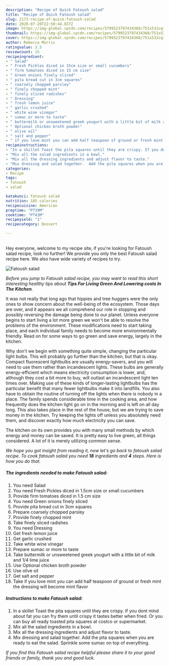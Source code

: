 ```yaml
---
description: "Recipe of Quick Fatoush salad"
title: "Recipe of Quick Fatoush salad"
slug: 2172-recipe-of-quick-fatoush-salad
date: 2020-07-20T22:50:44.837Z
image: https://img-global.cpcdn.com/recipes/5799523797434368/751x532cq70/fatoush-salad-recipe-main-photo.jpg
thumbnail: https://img-global.cpcdn.com/recipes/5799523797434368/751x532cq70/fatoush-salad-recipe-main-photo.jpg
cover: https://img-global.cpcdn.com/recipes/5799523797434368/751x532cq70/fatoush-salad-recipe-main-photo.jpg
author: Rebecca Morris
ratingvalue: 3.5
reviewcount: 15
recipeingredient:
- " Salad"
- " Fresh Pickles diced in 15cm size or small cucumbers"
- " firm tomatoes diced in 15 cm size"
- " Green onions finely sliced"
- " pita bread cut in 3cm squares"
- " coarsely chopped parsley"
- " finely chopped mint"
- " finely sliced radishes"
- " Dressing"
- " fresh lemon juice"
- " garlic crushed"
- " white wine vinegar"
- " sumac or more to taste"
- " buttermilk or unsweetened greek yougurt with a little bit of milk and 14 lime juice"
- " Optional chicken broth powder"
- " olive oil"
- " salt and pepper"
- " if you love mint you can add half teaspoon of ground or fresh mint the dressing will become mint flavor"
recipeinstructions:
- "In a skillet Toast the pita squares until they are crispy. If you dont mind about fat you can fry them until crispy it tastes better when fried.  Or you can buy all ready toasted pita squares at costco or supermarket."
- "Mix all the salad ingredients in a bowl."
- "Mix all the dressing ingredients and adjust flavor to taste."
- "Mix dressing and salad together.  Add the pita squares when you are ready to eat the salad. Sprinkle some sumac on top of everything."
categories:
- Recipe
tags:
- fatoush
- salad

katakunci: fatoush salad 
nutrition: 185 calories
recipecuisine: American
preptime: "PT39M"
cooktime: "PT43M"
recipeyield: "1"
recipecategory: Dessert

---
```

<br>
Hey everyone, welcome to my recipe site, if you're looking for Fatoush salad recipe, look no further! We provide you only the best Fatoush salad recipe here. We also have wide variety of recipes to try.
<br>


![Fatoush salad](https://img-global.cpcdn.com/recipes/5799523797434368/751x532cq70/fatoush-salad-recipe-main-photo.jpg)

<i>Before you jump to Fatoush salad recipe, you may want to read this short interesting healthy tips about 
<strong>Tips For Living Green And Lowering costs In The Kitchen</strong>.</i>
</br>

It was not really that long ago that hippies and tree huggers were the only ones to show concern about the well-being of the ecosystem. Those days are over, and it appears we all comprehend our role in stopping and possibly reversing the damage being done to our planet. Unless everyone begins to start living a lot more green we won't be able to resolve the problems of the environment. These modifications need to start taking place, and each individual family needs to become more environmentally friendly. Read on for some ways to go green and save energy, largely in the kitchen.

Why don't we begin with something quite simple, changing the particular light bulbs. This will probably go further than the kitchen, but that is okay. Compact fluorescent lightbulbs are usually energy-savers, and you will need to use them rather than incandescent lights. These bulbs are generally energy-efficient which means electricity consumption is lower, and, although they cost a bit more to buy, will outlast an incandescent light ten times over. Making use of these kinds of longer-lasting lightbulbs has the particular benefit that many fewer lightbulbs make it into landfills. You also have to obtain the routine of turning off the lights when there is nobody in a place. The family spends considerable time in the cooking area, and how frequently does the kitchen light go on in the morning and is left on all day long. This also takes place in the rest of the house, but we are trying to save money in the kitchen. Try keeping the lights off unless you absolutely need them, and discover exactly how much electricity you can save.

The kitchen on its own provides you with many small methods by which energy and money can be saved. It is pretty easy to live green, all things considered. A lot of it is merely utilizing common sense.


<i>We hope you got insight from reading it, now let's go back to fatoush salad recipe. To cook fatoush salad you need <strong>18</strong> ingredients and <strong>4</strong> steps. Here is how you do that.
</i>

##### The ingredients needed to make Fatoush salad:

1. You need  Salad
1. You need  Fresh Pickles diced in 1.5cm size or small cucumbers
1. Provide  firm tomatoes diced in 1.5 cm size
1. You need  Green onions finely sliced
1. Provide  pita bread cut in 3cm squares
1. Prepare  coarsely chopped parsley
1. Provide  finely chopped mint
1. Take  finely sliced radishes
1. You need  Dressing
1. Get  fresh lemon juice
1. Get  garlic crushed
1. Take  white wine vinegar
1. Prepare  sumac or more to taste
1. Take  buttermilk or unsweetened greek yougurt with a little bit of milk and 1/4 lime juice
1. Use  Optional chicken broth powder
1. Use  olive oil
1. Get  salt and pepper
1. Take  if you love mint you can add half teaspoon of ground or fresh mint the dressing will become mint flavor


##### Instructions to make Fatoush salad:

1. In a skillet Toast the pita squares until they are crispy. If you dont mind about fat you can fry them until crispy it tastes better when fried.  Or you can buy all ready toasted pita squares at costco or supermarket.
1. Mix all the salad ingredients in a bowl.
1. Mix all the dressing ingredients and adjust flavor to taste.
1. Mix dressing and salad together.  Add the pita squares when you are ready to eat the salad. Sprinkle some sumac on top of everything.


<i>If you find this Fatoush salad recipe helpful please share it to your good friends or family, thank you and good luck.</i>
